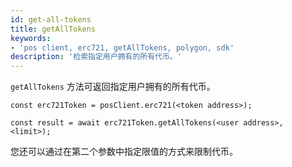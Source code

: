 ```yaml
---
id: get-all-tokens
title: getAllTokens
keywords:
- 'pos client, erc721, getAllTokens, polygon, sdk'
description: '检索指定用户拥有的所有代币。'
---
```


`getAllTokens` 方法可返回指定用户拥有的所有代币。

```
const erc721Token = posClient.erc721(<token address>);

const result = await erc721Token.getAllTokens(<user address>, <limit>);

```

您还可以通过在第二个参数中指定限值的方式来限制代币。
